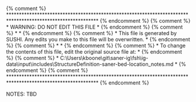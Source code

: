 {% comment %} *********************************************************************************************************** {% endcomment %}
{% comment %} *                                     WARNING: DO NOT EDIT THIS FILE                                      * {% endcomment %}
{% comment %} *                                                                                                         * {% endcomment %}
{% comment %} * This file is generated by SUSHI. Any edits you make to this file will be overwritten.                   * {% endcomment %}
{% comment %} *                                                                                                         * {% endcomment %}
{% comment %} * To change the contents of this file, edit the original source file at:                                  * {% endcomment %}
{% comment %} * C:\Users\kboone\git\saner-ig\fsh\ig-data\input\includes\StructureDefinition-saner-bed-location_notes.md * {% endcomment %}
{% comment %} *********************************************************************************************************** {% endcomment %}

NOTES: TBD